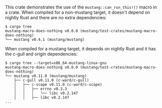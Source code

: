 This crate demonstrates the use of the `mustang::can_run_this!()` macro in a
crate. When compiled for a non-mustang target, it doesn't depend on nightly
Rust and there are no extra dependencies:

```
$ cargo tree
mustang-macro-does-nothing v0.0.0 (mustang/test-crates/mustang-macro-does-nothing)
└── mustang v0.4.1 (mustang/mustang)
```

When compiled for a mustang target, it depends on nightly Rust and it has the
c-gull and origin dependencies:

```
$ cargo tree --target=x86_64-mustang-linux-gnu
mustang-macro-does-nothing v0.0.0 (mustang/test-crates/mustang-macro-does-nothing)
└── mustang v0.11.0 (mustang/mustang)
    ├── c-gull v0.11.0 (c-ward/c-gull)
    │   ├── c-scape v0.11.0 (c-ward/c-scape)
    │   │   ├── errno v0.3.3
    │   │   │   └── libc v0.2.147
    │   │   ├── libc v0.2.147
...
```
